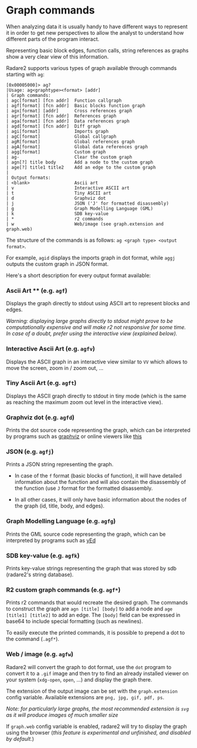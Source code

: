 # Graph commands

When analyzing data it is usually handy to have different ways to represent it in order to get new perspectives to allow the analyst to understand how different parts of the program interact.

Representing basic block edges, function calls, string references as graphs show a very clear view of this information.

Radare2 supports various types of graph available through commands starting with `ag`:

```
[0x00005000]> ag?
|Usage: ag<graphtype><format> [addr]
| Graph commands:
| agc[format] [fcn addr]  Function callgraph
| agf[format] [fcn addr]  Basic blocks function graph
| agx[format] [addr]      Cross references graph
| agr[format] [fcn addr]  References graph
| aga[format] [fcn addr]  Data references graph
| agd[format] [fcn addr]  Diff graph
| agi[format]             Imports graph
| agC[format]             Global callgraph
| agR[format]             Global references graph
| agA[format]             Global data references graph
| agg[format]             Custom graph
| ag-                     Clear the custom graph
| agn[?] title body       Add a node to the custom graph
| age[?] title1 title2    Add an edge to the custom graph
|
| Output formats:
| <blank>                 Ascii art
| v                       Interactive ASCII art
| t                       Tiny ASCII art
| d                       Graphviz dot
| j                       JSON ('J' for formatted disassembly)
| g                       Graph Modelling Language (GML)
| k                       SDB key-value
| *                       r2 commands
| w                       Web/image (see graph.extension and graph.web)
```

The structure of the commands is as follows: `ag <graph type> <output format>`.

For example, `agid` displays the imports graph in dot format, while `aggj`
outputs the custom graph in JSON format.

Here's a short description for every output format available:

### Ascii Art ** (e.g. `agf`)

Displays the graph directly to stdout using ASCII art to represent blocks and edges.

_Warning: displaying large graphs directly to stdout might prove to be computationally expensive and will make r2 not responsive for some time. In case of a doubt, prefer using the interactive view (explained below)._

### Interactive Ascii Art (e.g. `agfv`)

Displays the ASCII graph in an interactive view similar to `VV` which allows to move the screen, zoom in / zoom out, ...

### Tiny Ascii Art (e.g. `agft`)

Displays the ASCII graph directly to stdout in tiny mode (which is the same as reaching the maximum zoom out level in the interactive view).

### Graphviz dot	(e.g. `agfd`)

Prints the dot source code representing the graph, which can be interpreted by programs such as [graphviz](https://graphviz.gitlab.io/download/) or online viewers like [this](http://www.webgraphviz.com/)

### JSON	(e.g. `agfj`)

Prints a JSON string representing the graph.

- In case of the `f` format (basic blocks of function), it will have detailed information about the function and will also contain the disassembly of the function (use `J` format for the formatted disassembly.

- In all other cases, it will only have basic information about the nodes of the graph (id, title, body, and edges).

### Graph Modelling Language (e.g. `agfg`)

Prints the GML source code representing the graph, which can be interpreted by programs such as [yEd](https://www.yworks.com/products/yed/download)

### SDB key-value (e.g. `agfk`)

Prints key-value strings representing the graph that was stored by sdb (radare2's string database).

### R2 custom graph commands (e.g. `agf*`)

Prints r2 commands that would recreate the desired graph. The commands to construct the graph are `agn [title] [body]` to add a node and `age [title1] [title2]` to add an edge.
The `[body]` field can be expressed in base64 to include special formatting (such as newlines).

To easily execute the printed commands, it is possible to prepend a dot to the command (`.agf*`).

### Web / image	(e.g. `agfw`)

Radare2 will convert the graph to dot format, use the `dot` program to convert it to a `.gif` image and then try to find an already installed viewer on your system (`xdg-open`, `open`, ...) and display the graph there.

The extension of the output image can be set with the `graph.extension` config variable. Available extensions are `png, jpg, gif, pdf, ps`.

_Note: for particularly large graphs, the most recommended extension is `svg` as it will produce images of much smaller size_

If `graph.web` config variable is enabled, radare2 will try to display the graph using the browser (_this feature is experimental and unfinished, and
disabled by default._)

